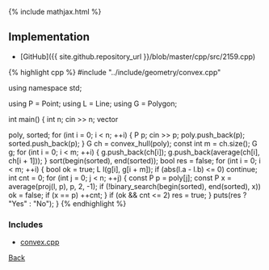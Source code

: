 {% include mathjax.html %}



## Implementation

- [GitHub]({{ site.github.repository_url }}/blob/master/cpp/src/2159.cpp)

{% highlight cpp %}
#include "../include/geometry/convex.cpp"

using namespace std;

using P = Point<float11>;
using L = Line<float11>;
using G = Polygon<float11>;

int main() {
  int n;
  cin >> n;
  vector<P> poly, sorted;
  for (int i = 0; i < n; ++i) {
    P p;
    cin >> p;
    poly.push_back(p);
    sorted.push_back(p);
  }
  G ch = convex_hull(poly);
  const int m = ch.size();
  G g;
  for (int i = 0; i < m; ++i) {
    g.push_back(ch[i]);
    g.push_back(average(ch[i], ch[i + 1]));
  }
  sort(begin(sorted), end(sorted));
  bool res = false;
  for (int i = 0; i < m; ++i) {
    bool ok = true;
    L l(g[i], g[i + m]);
    if (abs(l.a - l.b) <= 0) continue;
    int cnt = 0;
    for (int j = 0; j < n; ++j) {
      const P p = poly[j];
      const P x = average(proj(l, p), p, 2, -1);
      if (!binary_search(begin(sorted), end(sorted), x)) ok = false;
      if (x == p) ++cnt;
    }
    if (ok && cnt <= 2) res = true;
  }
  puts(res ? "Yes" : "No");
}
{% endhighlight %}

### Includes

- [convex.cpp](../include/geometry/convex)

[Back](..)
